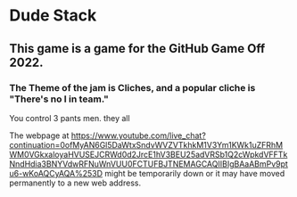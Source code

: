 # Dude Stack

## This game is a game for the GitHub Game Off 2022.

### The Theme of the jam is Cliches, and a popular cliche is "There's no I in team."

You control 3 pants men.
they all

The webpage at https://www.youtube.com/live_chat?continuation=0ofMyAN6Gl5DaWtxSndvWVZVTkhkM1V3Ym1KWk1uZFRhMWM0VGkxaloyaHVUSEJCRWd0d2JrcE1hV3BEU25adVRSb1Q2cWpkdVFFTkNndHdia3BNYVdwRFNuWnVUU0FCTUFBJTNEMAGCAQIIBIgBAaABmPv9ptu6-wKoAQCyAQA%253D might be temporarily down or it may have moved permanently to a new web address.